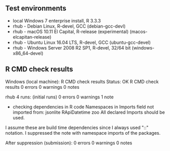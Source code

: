 ## Test environments
* local Windows 7 enterprise install, R 3.3.3
* rhub - Debian Linux, R-devel, GCC (debian-gcc-devl)
* rhub - macOS 10.11 El Capital, R-release (experimental) (macos-elcapitan-release)
* rhub - Ubuntu Linux 16.04 LTS, R-devel, GCC (ubuntu-gcc-devel)
* rhub - Windows Server 2008 R2 SP1, R-devel, 32/64 bit (windows-x86_64-devel)

## R CMD check results

Windows (local machine):
R CMD check results
Status: OK
R CMD check results
0 errors 0 warnings 0 notes

rhub 4 runs: (initial runs)
0 errors 0 warnings 1 note  
*  checking dependencies in R code
   Namespaces in Imports field not imported from:
     jsonlite RApiDatetime zoo
     All declared Imports should be used.

I assume these are build time dependencies since I always
used "::" notation.
I suppressed the note with namespace imports of the packages.

After suppression (submission):
0 errors 0 warnings 0 notes
